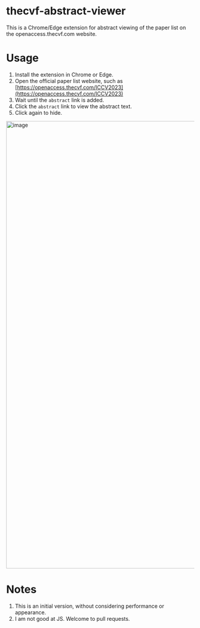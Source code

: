 # thecvf-abstract-viewer
This is a Chrome/Edge extension for abstract viewing of the paper list on the openaccess.thecvf.com website.

# Usage
1. Install the extension in Chrome or Edge.
2. Open the official paper list website, such as [https://openaccess.thecvf.com/ICCV2023](https://openaccess.thecvf.com/ICCV2023)
3. Wait until the `abstract` link is added.
4. Click the `abstract` link to view the abstract text.
5. Click again to hide.
<img width="1198" alt="image" src="https://github.com/dw-dengwei/thecvf-abstract-viewer/assets/21261323/0742d521-da6e-4f03-bc2d-38fc75497e69">

# Notes
1. This is an initial version, without considering performance or appearance.
2. I am not good at JS. Welcome to pull requests.
